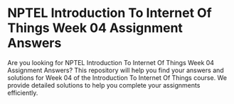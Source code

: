 # NPTEL Introduction To Internet Of Things Week 04 Assignment Answers

Are you looking for NPTEL Introduction To Internet Of Things Week 04 Assignment Answers? This repository will help you find your answers and solutions for Week 04 of the Introduction To Internet Of Things course. We provide detailed solutions to help you complete your assignments efficiently.